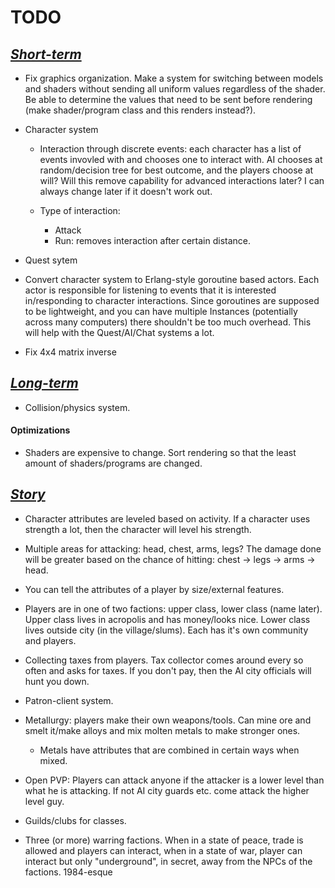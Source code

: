 TODO
====

<u>_Short-term_</u>
----------

- Fix graphics organization. Make a system for switching between models and shaders without sending all uniform values regardless of the shader. Be able to determine the values that need to be sent before rendering (make shader/program class and this renders instead?).

- Character system
	- Interaction through discrete events: each character has a list of events invovled with and chooses one to interact with. AI chooses at random/decision tree for best outcome, and the players choose at will? Will this remove capability for advanced interactions later? I can always change later if it doesn't work out.

	- Type of interaction:
		- Attack
		- Run: removes interaction after certain distance.

- Quest sytem

- Convert character system to Erlang-style goroutine based actors. Each actor is responsible for listening to events that it is interested in/responding to character interactions. Since goroutines are supposed to be lightweight, and you can have multiple Instances (potentially across many computers) there shouldn't be too much overhead. This will help with the Quest/AI/Chat systems a lot.

- Fix 4x4 matrix inverse

<u>_Long-term_</u>
---------

- Collision/physics system.

#### Optimizations

- Shaders are expensive to change. Sort rendering so that the least amount of shaders/programs are changed.

<u>_Story_</u>
-------------

- Character attributes are leveled based on activity. If a character uses strength a lot, then the character will level his strength.

- Multiple areas for attacking: head, chest, arms, legs? The damage done will be greater based on the chance of hitting: chest -> legs -> arms -> head.

- You can tell the attributes of a player by size/external features.

- Players are in one of two factions: upper class, lower class (name later). Upper class lives in acropolis and has money/looks nice. Lower class lives outside city (in the village/slums). Each has it's own community and players.

- Collecting taxes from players. Tax collector comes around every so often and asks for taxes. If you don't pay, then the AI city officials will hunt you down.

- Patron-client system.

- Metallurgy: players make their own weapons/tools. Can mine ore and smelt it/make alloys and mix molten metals to make stronger ones.
   - Metals have attributes that are combined in certain ways when mixed.

- Open PVP: Players can attack anyone if the attacker is a lower level than what he is attacking. If not AI city guards etc. come attack the higher level guy.

- Guilds/clubs for classes.

- Three (or more) warring factions. When in a state of peace, trade is allowed and players can interact, when in a state of war, player can interact but only "underground", in secret, away from the NPCs of the factions. 1984-esque


